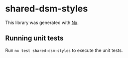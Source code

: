 # shared-dsm-styles

This library was generated with [Nx](https://nx.dev).

## Running unit tests

Run `nx test shared-dsm-styles` to execute the unit tests.
